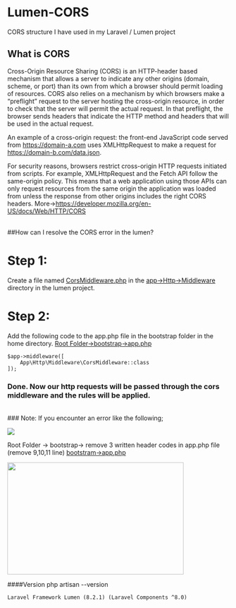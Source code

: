 # Lumen-CORS
CORS structure I have used in my Laravel / Lumen project

## What is CORS
Cross-Origin Resource Sharing (CORS) is an HTTP-header based mechanism that allows a server to indicate any other origins (domain, scheme, or port) than its own from which a browser should permit loading of resources. CORS also relies on a mechanism by which browsers make a “preflight” request to the server hosting the cross-origin resource, in order to check that the server will permit the actual request. In that preflight, the browser sends headers that indicate the HTTP method and headers that will be used in the actual request.

An example of a cross-origin request: the front-end JavaScript code served from https://domain-a.com uses XMLHttpRequest to make a request for https://domain-b.com/data.json.

For security reasons, browsers restrict cross-origin HTTP requests initiated from scripts. For example, XMLHttpRequest and the Fetch API follow the same-origin policy. This means that a web application using those APIs can only request resources from the same origin the application was loaded from unless the response from other origins includes the right CORS headers.  More->https://developer.mozilla.org/en-US/docs/Web/HTTP/CORS

<br>
##How can I resolve the CORS error in the lumen?

# Step 1:
Create a file named <ins>CorsMiddleware.php</ins> in the <ins>app->Http->Middleware</ins> directory in the lumen project.

# Step 2:
Add the following code to the app.php file in the bootstrap folder in the home directory.
<ins> Root Folder->bootstrap->app.php </ins>
```
$app->middleware([
    App\Http\Middleware\CorsMiddleware::class
]);
```


### Done. Now our http requests will be passed through the cors middleware and the rules will be applied.
<br/>
### Note: If you encounter an error like the following;
<p float="left">
<img src="https://user-images.githubusercontent.com/6796645/107275912-64c6f880-6a63-11eb-9588-0e912f6e7b93.PNG">
</p>




Root Folder -> bootstrap-> remove 3 written header codes in app.php file (remove 9,10,11 line)
<ins>bootstram->app.php</ins>
<p float="left">
<img src="https://user-images.githubusercontent.com/6796645/107276234-c5563580-6a63-11eb-8cba-bc1d5a429f54.jpg" width="400" height="254">
</p>




####Version
php artisan --version
```
Laravel Framework Lumen (8.2.1) (Laravel Components ^8.0)
```
